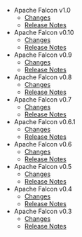 
<!---
# Licensed to the Apache Software Foundation (ASF) under one
# or more contributor license agreements.  See the NOTICE file
# distributed with this work for additional information
# regarding copyright ownership.  The ASF licenses this file
# to you under the Apache License, Version 2.0 (the
# "License"); you may not use this file except in compliance
# with the License.  You may obtain a copy of the License at
#
#     http://www.apache.org/licenses/LICENSE-2.0
#
# Unless required by applicable law or agreed to in writing, software
# distributed under the License is distributed on an "AS IS" BASIS,
# WITHOUT WARRANTIES OR CONDITIONS OF ANY KIND, either express or implied.
# See the License for the specific language governing permissions and
# limitations under the License.
-->
* Apache Falcon v1.0
    * [Changes](1.0/CHANGES.1.0.md)
    * [Release Notes](1.0/RELEASENOTES.1.0.md)
* Apache Falcon v0.10
    * [Changes](0.10/CHANGES.0.10.md)
    * [Release Notes](0.10/RELEASENOTES.0.10.md)
* Apache Falcon v0.9
    * [Changes](0.9/CHANGES.0.9.md)
    * [Release Notes](0.9/RELEASENOTES.0.9.md)
* Apache Falcon v0.8
    * [Changes](0.8/CHANGES.0.8.md)
    * [Release Notes](0.8/RELEASENOTES.0.8.md)
* Apache Falcon v0.7
    * [Changes](0.7/CHANGES.0.7.md)
    * [Release Notes](0.7/RELEASENOTES.0.7.md)
* Apache Falcon v0.6.1
    * [Changes](0.6.1/CHANGES.0.6.1.md)
    * [Release Notes](0.6.1/RELEASENOTES.0.6.1.md)
* Apache Falcon v0.6
    * [Changes](0.6/CHANGES.0.6.md)
    * [Release Notes](0.6/RELEASENOTES.0.6.md)
* Apache Falcon v0.5
    * [Changes](0.5/CHANGES.0.5.md)
    * [Release Notes](0.5/RELEASENOTES.0.5.md)
* Apache Falcon v0.4
    * [Changes](0.4/CHANGES.0.4.md)
    * [Release Notes](0.4/RELEASENOTES.0.4.md)
* Apache Falcon v0.3
    * [Changes](0.3/CHANGES.0.3.md)
    * [Release Notes](0.3/RELEASENOTES.0.3.md)
